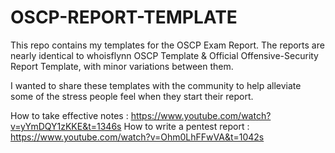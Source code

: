 # OSCP-REPORT-TEMPLATE

This repo contains my templates for the OSCP Exam Report. The reports are nearly identical to whoisflynn OSCP Template & Official Offensive-Security Report Template, with minor variations between them.

I wanted to share these templates with the community to help alleviate some of the stress people feel when they start their report.

How to take effective notes : https://www.youtube.com/watch?v=yYmDQY1zKKE&t=1346s
How to write a pentest report : https://www.youtube.com/watch?v=Ohm0LhFFwVA&t=1042s
